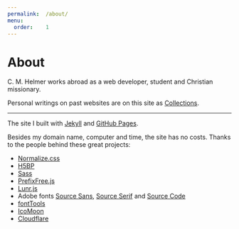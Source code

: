 ```yaml
---
permalink:	/about/
menu:
  order:	1
---
```


# About

C. M. Helmer works abroad as a web developer, student and Christian missionary.

Personal writings on past websites are on this site as <a href="/collections/" class="doc-name">Collections</a>.

----

The site I built with [Jekyll](https://jekyllrb.com) and [GitHub Pages](https://pages.github.com).

Besides my domain name, computer and time, the site has no costs. Thanks to the people behind these great projects:

- [Normalize.css](http://necolas.github.io/normalize.css/)
- [H5BP](https://html5boilerplate.com)
- [Sass](http://sass-lang.com)
- [PrefixFree.js](https://leaverou.github.io/prefixfree/)
- [Lunr.js](https://lunrjs.com)
- Adobe fonts [Source Sans](https://adobe-fonts.github.io/source-sans-pro/), [Source Serif](https://adobe-fonts.github.io/source-serif-pro/) and [Source Code](https://adobe-fonts.github.io/source-code-pro/)
- [fontTools](https://github.com/fonttools/fonttools)
- [IcoMoon](https://icomoon.io)
- [Cloudflare](https://www.cloudflare.com)
